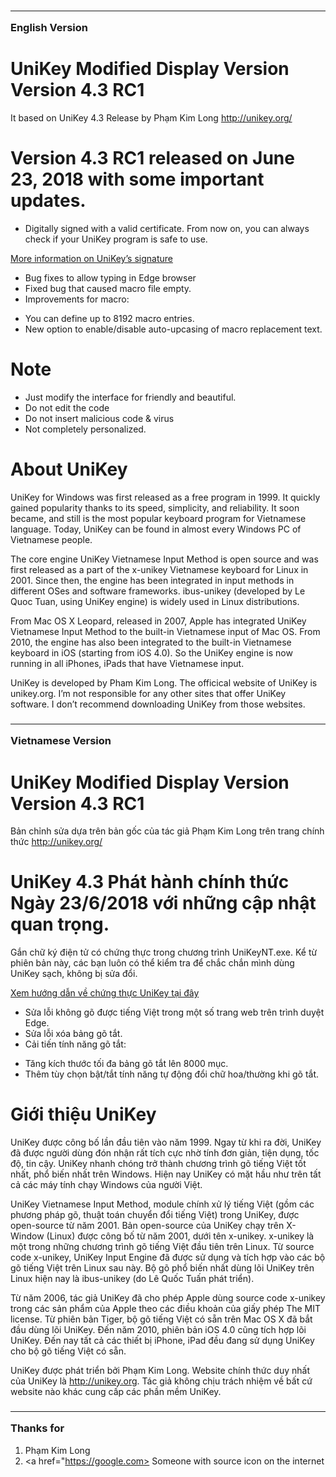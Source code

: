 ### <hr>English Version
# UniKey Modified Display Version Version 4.3 RC1
It based on  UniKey 4.3 Release by Phạm Kim Long http://unikey.org/

#  Version 4.3 RC1 released on June 23, 2018 with some important updates.

- Digitally signed with a valid certificate. From now on, you can always check if your UniKey program is safe to use.

<a href="https://www.unikey.org/certificate.html">More information on UniKey’s signature</a>
- Bug fixes to allow typing in Edge browser
- Fixed bug that caused macro file empty.
- Improvements for macro:
 + You can define up to 8192 macro entries.
 + New option to enable/disable auto-upcasing of macro replacement text.

# Note

- Just modify the interface for friendly and beautiful.
- Do not edit the code
- Do not insert malicious code & virus
- Not completely personalized.

# About UniKey
UniKey for Windows was first released as a free program in 1999. It quickly gained popularity thanks to its speed, simplicity, and reliability. It soon became, and still is the most popular keyboard program for Vietnamese language. Today, UniKey can be found in almost every Windows PC of Vietnamese people.

The core engine UniKey Vietnamese Input Method is open source and was first released as a part of the x-unikey Vietnamese keyboard for Linux in 2001. Since then, the engine has been integrated in input methods in different OSes and software frameworks. ibus-unikey (developed by Le Quoc Tuan, using UniKey engine) is widely used in Linux distributions.

From Mac OS X Leopard, released in 2007, Apple has integrated UniKey Vietnamese Input Method to the built-in Vietnamese input of Mac OS. From 2010, the engine has also been integrated to the built-in Vietnamese keyboard in iOS (starting from iOS 4.0). So the UniKey engine is now running in all iPhones, iPads that have Vietnamese input.

UniKey is developed by Pham Kim Long. The officical website of UniKey is unikey.org. I’m not responsible for any other sites that offer UniKey software. I don’t recommend downloading UniKey from those websites.

### <hr>Vietnamese Version
# UniKey Modified Display Version Version 4.3 RC1
Bản chỉnh sửa dựa trên bản gốc của tác giả Phạm Kim Long trên trang chính thức http://unikey.org/

# UniKey 4.3 Phát hành chính thức Ngày 23/6/2018 với những cập nhật quan trọng.

Gắn chữ ký điện tử có chứng thực trong chương trình UniKeyNT.exe. Kể từ phiên bản này, các bạn luôn có thể kiểm tra để chắc chắn mình dùng UniKey sạch, không bị sửa đổi. 

<a href="https://www.unikey.org/vn/certificate.html">Xem hướng dẫn về chứng thực UniKey tại đây</a>

- Sửa lỗi không gõ được tiếng Việt trong một số trang web trên trình duyệt Edge.
- Sửa lỗi xóa bảng gõ tắt.
- Cải tiến tính năng gõ tắt:
 + Tăng kích thước tối đa bảng gõ tắt lên 8000 mục.
 + Thêm tùy chọn bật/tắt tính năng tự động đổi chữ hoa/thường khi gõ tắt.
 
# Giới thiệu UniKey
UniKey được công bố lần đầu tiên vào năm 1999. Ngay từ khi ra đời, UniKey đã được người dùng đón nhận rất tích cực nhờ tính đơn giản, tiện dụng, tốc độ, tin cậy. UniKey nhanh chóng trở thành chương trình gõ tiếng Việt tốt nhất, phổ biến nhất trên Windows. Hiện nay UniKey có mặt hầu như trên tất cả các máy tính chạy Windows của người Việt.

UniKey Vietnamese Input Method, module chính xử lý tiếng Việt (gồm các phương pháp gõ, thuật toán chuyển đổi tiếng Việt) trong UniKey, được open-source từ năm 2001. Bản open-source của UniKey chạy trên X-Window (Linux) được công bố từ năm 2001, dưới tên x-unikey. x-unikey là một trong những chương trình gõ tiếng Việt đầu tiên trên Linux. Từ source code x-unikey, UniKey Input Engine đã được sử dụng và tích hợp vào các bộ gõ tiếng Việt trên Linux sau này. Bộ gõ phổ biến nhất dùng lõi UniKey trên Linux hiện nay là ibus-unikey (do Lê Quốc Tuấn phát triển).

Từ năm 2006, tác giả UniKey đã cho phép Apple dùng source code x-unikey trong các sản phẩm của Apple theo các điều khoản của giấy phép The MIT license. Từ phiên bản Tiger, bộ gõ tiếng Việt có sẵn trên Mac OS X đã bắt đầu dùng lõi UniKey. Đến năm 2010, phiên bản iOS 4.0 cũng tích hợp lõi UniKey. Đến nay tất cả các thiết bị iPhone, iPad đều đang sử dụng UniKey cho bộ gõ tiếng Việt có sẵn.

UniKey được phát triển bởi Phạm Kim Long. Website chính thức duy nhất của UniKey là http://unikey.org. Tác giả không chịu trách nhiệm về bất cứ website nào khác cung cấp các phần mềm UniKey.

### <hr>Thanks for
1. <a href="http://unikey.org"></a> Phạm Kim Long
2. <a href="https://google.com></a> Someone with source icon on the internet
